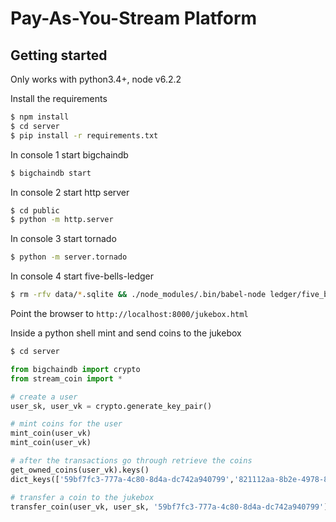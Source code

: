 # Pay-As-You-Stream Platform

## Getting started

Only works with python3.4+, node v6.2.2

Install the requirements
```bash
$ npm install
$ cd server
$ pip install -r requirements.txt
```

In console 1 start bigchaindb
```bash
$ bigchaindb start
```

In console 2 start http server
```bash
$ cd public
$ python -m http.server
```

In console 3 start tornado
```bash
$ python -m server.tornado
```

In console 4 start five-bells-ledger
```bash
$ rm -rfv data/*.sqlite && ./node_modules/.bin/babel-node ledger/five_bells.js
```

Point the browser to `http://localhost:8000/jukebox.html`

Inside a python shell mint and send coins to the jukebox
```bash
$ cd server
```
```python
from bigchaindb import crypto
from stream_coin import *

# create a user
user_sk, user_vk = crypto.generate_key_pair()

# mint coins for the user
mint_coin(user_vk)
mint_coin(user_vk)

# after the transactions go through retrieve the coins
get_owned_coins(user_vk).keys()
dict_keys(['59bf7fc3-777a-4c80-8d4a-dc742a940799','821112aa-8b2e-4978-83cf-b0a1c82aa6f4'])

# transfer a coin to the jukebox
transfer_coin(user_vk, user_sk, '59bf7fc3-777a-4c80-8d4a-dc742a940799')
```

